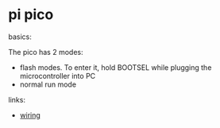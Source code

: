 # pi pico

basics:

The pico has 2 modes:
- flash modes. To enter it, hold BOOTSEL while plugging the microcontroller into
  PC
- normal run mode


links:
- [wiring](https://www.raspberrypi.com/documentation/microcontrollers/pico-series.html#pico-1-technical-specification)
